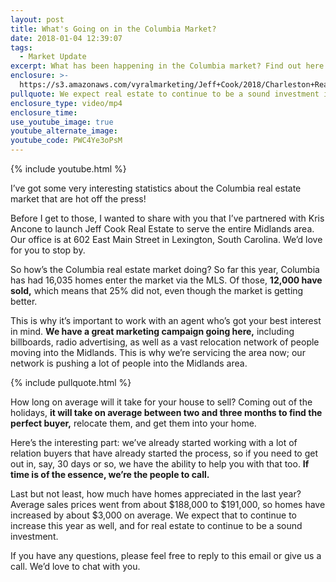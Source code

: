 ```yaml
---
layout: post
title: What's Going on in the Columbia Market?
date: 2018-01-04 12:39:07
tags:
  - Market Update
excerpt: What has been happening in the Columbia market? Find out here.
enclosure: >-
  https://s3.amazonaws.com/vyralmarketing/Jeff+Cook/2018/Charleston+Real+Estate+Agent-+Columbia+Market+Update.mp4
pullquote: We expect real estate to continue to be a sound investment in 2018.
enclosure_type: video/mp4
enclosure_time:
use_youtube_image: true
youtube_alternate_image:
youtube_code: PWC4Ye3oPsM
---
```



{% include youtube.html %}

I’ve got some very interesting statistics about the Columbia real estate market that are hot off the press!&nbsp;

Before I get to those, I wanted to share with you that I’ve partnered with Kris Ancone to launch Jeff Cook Real Estate to serve the entire Midlands area. Our office is at 602 East Main Street in Lexington, South Carolina. We’d love for you to stop by.

So how’s the Columbia real estate market doing? So far this year, Columbia has had 16,035 homes enter the market via the MLS. Of those, **12,000 have sold,** which means that 25% did not, even though the market is getting better.

This is why it’s important to work with an agent who’s got your best interest in mind. **We have a great marketing campaign going here,** including billboards, radio advertising, as well as a vast relocation network of people moving into the Midlands. This is why we’re servicing the area now; our network is pushing a lot of people into the Midlands area.

{% include pullquote.html %}

How long on average will it take for your house to sell? Coming out of the holidays, **it will take on average between two and three months to find the perfect buyer,** relocate them, and get them into your home.&nbsp;

Here’s the interesting part: we’ve already started working with a lot of relation buyers that have already started the process, so if you need to get out in, say, 30 days or so, we have the ability to help you with that too. **If time is of the essence, we’re the people to call.**

Last but not least, how much have homes appreciated in the last year? Average sales prices went from about $188,000 to $191,000, so homes have increased by about $3,000 on average. We expect that to continue to increase this year as well, and for real estate to continue to be a sound investment.

If you have any questions, please feel free to reply to this email or give us a call. We’d love to chat with you.
